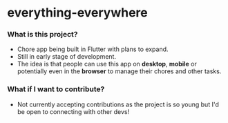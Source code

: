 # everything-everywhere

### What is this project?
- Chore app being built in Flutter with plans to expand.
- Still in early stage of development.
- The idea is that people can use this app on **desktop**, **mobile** or potentially even in the **browser** to manage their chores and other tasks.

### What if I want to contribute?
- Not currently accepting contributions as the project is so young but I'd be open to connecting with other devs!
